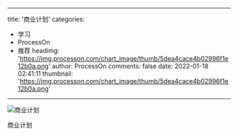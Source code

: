 
---
title: '商业计划'
categories: 
 - 学习
 - ProcessOn
 - 推荐
headimg: 'https://img.processon.com/chart_image/thumb/5dea4cace4b02996f1e12b0a.png'
author: ProcessOn
comments: false
date: 2022-01-18 02:41:11
thumbnail: 'https://img.processon.com/chart_image/thumb/5dea4cace4b02996f1e12b0a.png'
---

<div>   
<img class="thumb" alt="商业计划" src="https://img.processon.com/chart_image/thumb/5dea4cace4b02996f1e12b0a.png" referrerpolicy="no-referrer">
<p>商业计划</p>  
</div>
            